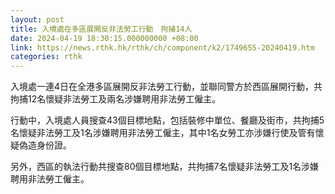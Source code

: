 ```yaml
---
layout: post
title: 入境處在多區展開反非法勞工行動　拘捕14人
date: 2024-04-19 18:30:15.000000000 +08:00
link: https://news.rthk.hk/rthk/ch/component/k2/1749655-20240419.htm
categories: rthk
---
```


入境處一連4日在全港多區展開反非法勞工行動，並聯同警方於西區展開行動，共拘捕12名懷疑非法勞工及兩名涉嫌聘用非法勞工僱主。

行動中，入境處人員搜查43個目標地點，包括裝修中單位、餐廳及街市，共拘捕5名懷疑非法勞工及1名涉嫌聘用非法勞工僱主，其中1名女勞工亦涉嫌行使及管有懷疑偽造身份證。

另外，西區的執法行動共搜查80個目標地點，共拘捕7名懷疑非法勞工及1名涉嫌聘用非法勞工僱主。
　　
